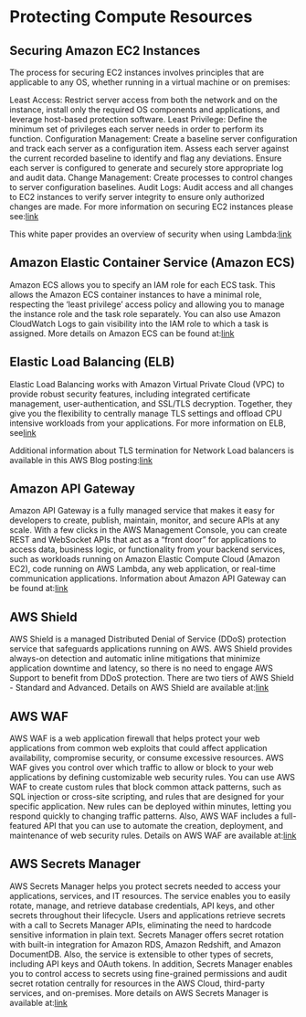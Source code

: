 # Protecting Compute Resources

## Securing Amazon EC2 Instances

The process for securing EC2 instances involves principles that are applicable to any OS, whether running in a virtual machine or on premises:

Least Access: Restrict server access from both the network and on the instance, install only the required OS components and applications, and leverage host-based protection software.
Least Privilege: Define the minimum set of privileges each server needs in order to perform its function.
Configuration Management: Create a baseline server configuration and track each server as a configuration item. Assess each server against the current recorded baseline to identify and flag any deviations. Ensure each server is configured to generate and securely store appropriate log and audit data.
Change Management: Create processes to control changes to server configuration baselines.
Audit Logs: Audit access and all changes to EC2 instances to verify server integrity to ensure only authorized changes are made.
For more information on securing EC2 instances please see:[link](https://aws.amazon.com/answers/security/aws-securing-ec2-instances/)

This white paper provides an overview of security when using Lambda:[link](https://d1.awsstatic.com/whitepapers/Overview-AWS-Lambda-Security.pdf)


## Amazon Elastic Container Service (Amazon ECS)

Amazon ECS allows you to specify an IAM role for each ECS task. This allows the Amazon ECS container instances to have a minimal role, respecting the ‘least privilege’ access policy and allowing you to manage the instance role and the task role separately. You can also use Amazon CloudWatch Logs to gain visibility into the IAM role to which a task is assigned.  More details on Amazon ECS can be found at:[link](https://aws.amazon.com/ecs/features/)


## Elastic Load Balancing (ELB)

Elastic Load Balancing works with Amazon Virtual Private Cloud (VPC) to provide robust security features, including integrated certificate management, user-authentication, and SSL/TLS decryption. Together, they give you the flexibility to centrally manage TLS settings and offload CPU intensive workloads from your applications.  For more information on ELB, see[link](https://aws.amazon.com/elasticloadbalancing/) 

Additional information about TLS termination for Network Load balancers is available in this AWS Blog posting:[link](https://aws.amazon.com/blogs/aws/new-tls-termination-for-network-load-balancers/)

## Amazon API Gateway

Amazon API Gateway is a fully managed service that makes it easy for developers to create, publish, maintain, monitor, and secure APIs at any scale. With a few clicks in the AWS Management Console, you can create REST and WebSocket APIs that act as a “front door” for applications to access data, business logic, or functionality from your backend services, such as workloads running on Amazon Elastic Compute Cloud (Amazon EC2), code running on AWS Lambda, any web application, or real-time communication applications.  Information about Amazon API Gateway can be found at:[link](https://aws.amazon.com/api-gateway/)


## AWS Shield

AWS Shield is a managed Distributed Denial of Service (DDoS) protection service that safeguards applications running on AWS. AWS Shield provides always-on detection and automatic inline mitigations that minimize application downtime and latency, so there is no need to engage AWS Support to benefit from DDoS protection. There are two tiers of AWS Shield - Standard and Advanced.  Details on AWS Shield are available at:[link](https://aws.amazon.com/shield/)


## AWS WAF

AWS WAF is a web application firewall that helps protect your web applications from common web exploits that could affect application availability, compromise security, or consume excessive resources. AWS WAF gives you control over which traffic to allow or block to your web applications by defining customizable web security rules. You can use AWS WAF to create custom rules that block common attack patterns, such as SQL injection or cross-site scripting, and rules that are designed for your specific application. New rules can be deployed within minutes, letting you respond quickly to changing traffic patterns. Also, AWS WAF includes a full-featured API that you can use to automate the creation, deployment, and maintenance of web security rules.  Details on AWS WAF are available at:[link](https://aws.amazon.com/waf/)


## AWS Secrets Manager

AWS Secrets Manager helps you protect secrets needed to access your applications, services, and IT resources. The service enables you to easily rotate, manage, and retrieve database credentials, API keys, and other secrets throughout their lifecycle. Users and applications retrieve secrets with a call to Secrets Manager APIs, eliminating the need to hardcode sensitive information in plain text. Secrets Manager offers secret rotation with built-in integration for Amazon RDS, Amazon Redshift, and Amazon DocumentDB. Also, the service is extensible to other types of secrets, including API keys and OAuth tokens. In addition, Secrets Manager enables you to control access to secrets using fine-grained permissions and audit secret rotation centrally for resources in the AWS Cloud, third-party services, and on-premises.  More details on AWS Secrets Manager is available at:[link](https://aws.amazon.com/secrets-manager/)


